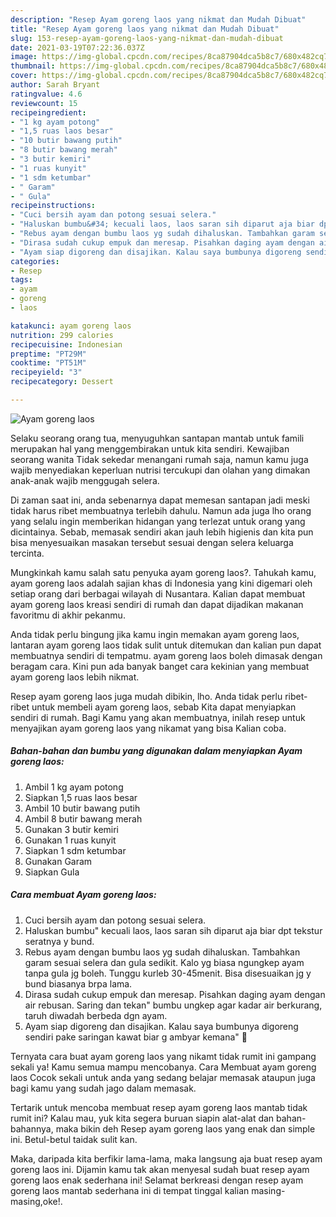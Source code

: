 ```yaml
---
description: "Resep Ayam goreng laos yang nikmat dan Mudah Dibuat"
title: "Resep Ayam goreng laos yang nikmat dan Mudah Dibuat"
slug: 153-resep-ayam-goreng-laos-yang-nikmat-dan-mudah-dibuat
date: 2021-03-19T07:22:36.037Z
image: https://img-global.cpcdn.com/recipes/8ca87904dca5b8c7/680x482cq70/ayam-goreng-laos-foto-resep-utama.jpg
thumbnail: https://img-global.cpcdn.com/recipes/8ca87904dca5b8c7/680x482cq70/ayam-goreng-laos-foto-resep-utama.jpg
cover: https://img-global.cpcdn.com/recipes/8ca87904dca5b8c7/680x482cq70/ayam-goreng-laos-foto-resep-utama.jpg
author: Sarah Bryant
ratingvalue: 4.6
reviewcount: 15
recipeingredient:
- "1 kg ayam potong"
- "1,5 ruas laos besar"
- "10 butir bawang putih"
- "8 butir bawang merah"
- "3 butir kemiri"
- "1 ruas kunyit"
- "1 sdm ketumbar"
- " Garam"
- " Gula"
recipeinstructions:
- "Cuci bersih ayam dan potong sesuai selera."
- "Haluskan bumbu&#34; kecuali laos, laos saran sih diparut aja biar dpt tekstur seratnya y bund."
- "Rebus ayam dengan bumbu laos yg sudah dihaluskan. Tambahkan garam sesuai selera dan gula sedikit. Kalo yg biasa ngungkep ayam tanpa gula jg boleh. Tunggu kurleb 30-45menit. Bisa disesuaikan jg y bund biasanya brpa lama."
- "Dirasa sudah cukup empuk dan meresap. Pisahkan daging ayam dengan air rebusan. Saring dan tekan&#34; bumbu ungkep agar kadar air berkurang, taruh diwadah berbeda dgn ayam."
- "Ayam siap digoreng dan disajikan. Kalau saya bumbunya digoreng sendiri pake saringan kawat biar g ambyar kemana&#34; 😬"
categories:
- Resep
tags:
- ayam
- goreng
- laos

katakunci: ayam goreng laos 
nutrition: 299 calories
recipecuisine: Indonesian
preptime: "PT29M"
cooktime: "PT51M"
recipeyield: "3"
recipecategory: Dessert

---
```



![Ayam goreng laos](https://img-global.cpcdn.com/recipes/8ca87904dca5b8c7/680x482cq70/ayam-goreng-laos-foto-resep-utama.jpg)

Selaku seorang orang tua, menyuguhkan santapan mantab untuk famili merupakan hal yang menggembirakan untuk kita sendiri. Kewajiban seorang  wanita Tidak sekedar menangani rumah saja, namun kamu juga wajib menyediakan keperluan nutrisi tercukupi dan olahan yang dimakan anak-anak wajib menggugah selera.

Di zaman  saat ini, anda sebenarnya dapat memesan santapan jadi meski tidak harus ribet membuatnya terlebih dahulu. Namun ada juga lho orang yang selalu ingin memberikan hidangan yang terlezat untuk orang yang dicintainya. Sebab, memasak sendiri akan jauh lebih higienis dan kita pun bisa menyesuaikan masakan tersebut sesuai dengan selera keluarga tercinta. 



Mungkinkah kamu salah satu penyuka ayam goreng laos?. Tahukah kamu, ayam goreng laos adalah sajian khas di Indonesia yang kini digemari oleh setiap orang dari berbagai wilayah di Nusantara. Kalian dapat membuat ayam goreng laos kreasi sendiri di rumah dan dapat dijadikan makanan favoritmu di akhir pekanmu.

Anda tidak perlu bingung jika kamu ingin memakan ayam goreng laos, lantaran ayam goreng laos tidak sulit untuk ditemukan dan kalian pun dapat membuatnya sendiri di tempatmu. ayam goreng laos boleh dimasak dengan beragam cara. Kini pun ada banyak banget cara kekinian yang membuat ayam goreng laos lebih nikmat.

Resep ayam goreng laos juga mudah dibikin, lho. Anda tidak perlu ribet-ribet untuk membeli ayam goreng laos, sebab Kita dapat menyiapkan sendiri di rumah. Bagi Kamu yang akan membuatnya, inilah resep untuk menyajikan ayam goreng laos yang nikamat yang bisa Kalian coba.

<!--inarticleads1-->

##### Bahan-bahan dan bumbu yang digunakan dalam menyiapkan Ayam goreng laos:

1. Ambil 1 kg ayam potong
1. Siapkan 1,5 ruas laos besar
1. Ambil 10 butir bawang putih
1. Ambil 8 butir bawang merah
1. Gunakan 3 butir kemiri
1. Gunakan 1 ruas kunyit
1. Siapkan 1 sdm ketumbar
1. Gunakan  Garam
1. Siapkan  Gula




<!--inarticleads2-->

##### Cara membuat Ayam goreng laos:

1. Cuci bersih ayam dan potong sesuai selera.
1. Haluskan bumbu&#34; kecuali laos, laos saran sih diparut aja biar dpt tekstur seratnya y bund.
1. Rebus ayam dengan bumbu laos yg sudah dihaluskan. Tambahkan garam sesuai selera dan gula sedikit. Kalo yg biasa ngungkep ayam tanpa gula jg boleh. Tunggu kurleb 30-45menit. Bisa disesuaikan jg y bund biasanya brpa lama.
1. Dirasa sudah cukup empuk dan meresap. Pisahkan daging ayam dengan air rebusan. Saring dan tekan&#34; bumbu ungkep agar kadar air berkurang, taruh diwadah berbeda dgn ayam.
1. Ayam siap digoreng dan disajikan. Kalau saya bumbunya digoreng sendiri pake saringan kawat biar g ambyar kemana&#34; 😬




Ternyata cara buat ayam goreng laos yang nikamt tidak rumit ini gampang sekali ya! Kamu semua mampu mencobanya. Cara Membuat ayam goreng laos Cocok sekali untuk anda yang sedang belajar memasak ataupun juga bagi kamu yang sudah jago dalam memasak.

Tertarik untuk mencoba membuat resep ayam goreng laos mantab tidak rumit ini? Kalau mau, yuk kita segera buruan siapin alat-alat dan bahan-bahannya, maka bikin deh Resep ayam goreng laos yang enak dan simple ini. Betul-betul taidak sulit kan. 

Maka, daripada kita berfikir lama-lama, maka langsung aja buat resep ayam goreng laos ini. Dijamin kamu tak akan menyesal sudah buat resep ayam goreng laos enak sederhana ini! Selamat berkreasi dengan resep ayam goreng laos mantab sederhana ini di tempat tinggal kalian masing-masing,oke!.

